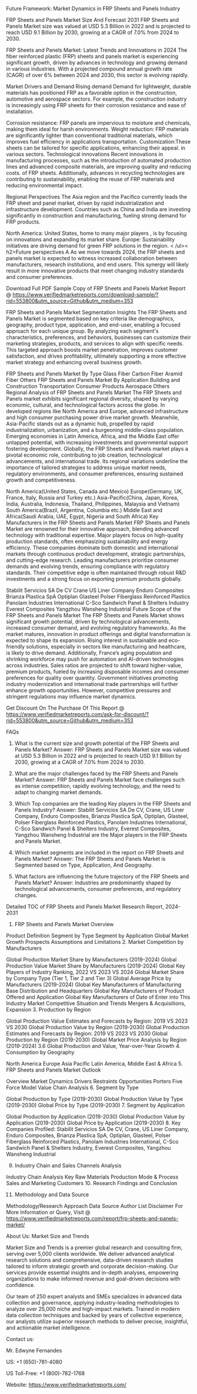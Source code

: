 Future Framework: Market Dynamics in FRP Sheets and Panels Industry


FRP Sheets and Panels Market Size And Forecast 2031
FRP Sheets and Panels Market size was valued at USD 5.3 Billion in 2022 and is projected to reach USD 9.1 Billion by 2030, growing at a CAGR of 7.0% from 2024 to 2030.

FRP Sheets and Panels Market: Latest Trends and Innovations in 2024
The fiber reinforced plastic (FRP) sheets and panels market is experiencing significant growth, driven by advances in technology and growing demand in various industries. With a projected compound annual growth rate (CAGR) of over 6% between 2024 and 2030, this sector is evolving rapidly.

Market Drivers and Demand
Rising demand Demand for lightweight, durable materials has positioned FRP as a favorable option in the construction, automotive and aerospace sectors. For example, the construction industry is increasingly using FRP sheets for their corrosion resistance and ease of installation.

Corrosion resistance: FRP panels are impervious to moisture and chemicals, making them ideal for harsh environments.
Weight reduction: FRP materials are significantly lighter than conventional traditional materials, which improves fuel efficiency in applications transportation.
Customization:These sheets can be tailored for specific applications, enhancing their appeal. in various sectors.
Technological innovations
Recent innovations in manufacturing processes, such as the introduction of automated production lines and advanced composite materials, are improving quality and reducing costs. of FRP sheets. Additionally, advances in recycling technologies are contributing to sustainability, enabling the reuse of FRP materials and reducing environmental impact.

Regional Perspectives
The Asia region and the Pacifico currently leads the FRP sheet and panel market, driven by rapid industrialization and infrastructure development. Countries such as China and India are investing significantly in construction and manufacturing, fueling strong demand for FRP products.

North America: United States, home to many major players , is by focusing on innovations and expanding its market share.
Europe: Sustainability initiatives are driving demand for green FRP solutions in the region.
< /ul>< h2>Future perspectives
A As we move towards 2024, the FRP sheets and panels market is expected to witness increased collaboration between manufacturers, research institutions, and end users. This synergy will likely result in more innovative products that meet changing industry standards and consumer preferences.

Download Full PDF Sample Copy of FRP Sheets and Panels Market Report @ https://www.verifiedmarketreports.com/download-sample/?rid=553800&utm_source=Github&utm_medium=353

FRP Sheets and Panels Market Segmentation Insights
The FRP Sheets and Panels Market is segmented based on key criteria like demographics, geography, product type, application, and end-user, enabling a focused approach for each unique group. By analyzing each segment's characteristics, preferences, and behaviors, businesses can customize their marketing strategies, products, and services to align with specific needs. This targeted approach boosts market penetration, improves customer satisfaction, and drives profitability, ultimately supporting a more effective market strategy and enhancing overall business growth.

FRP Sheets and Panels Market By Type
Glass Fiber
Carbon Fiber
Aramid Fiber
Others
FRP Sheets and Panels Market By Application
Building and Construction
Transportation
Consumer Products
Aerospace
Others
Regional Analysis of FRP Sheets and Panels Market
The FRP Sheets and Panels market exhibits significant regional diversity, shaped by varying economic, cultural, and technological factors across the globe. In developed regions like North America and Europe, advanced infrastructure and high consumer purchasing power drive market growth. Meanwhile, Asia-Pacific stands out as a dynamic hub, propelled by rapid industrialization, urbanization, and a burgeoning middle-class population. Emerging economies in Latin America, Africa, and the Middle East offer untapped potential, with increasing investments and governmental support fostering development. Globally, the FRP Sheets and Panels market plays a pivotal economic role, contributing to job creation, technological advancements, and international trade. Its regional variations underline the importance of tailored strategies to address unique market needs, regulatory environments, and consumer preferences, ensuring sustained growth and competitiveness.

North America(United States, Canada and Mexico)
Europe(Germany, UK, France, Italy, Russia and Turkey etc.)
Asia-Pacific(China, Japan, Korea, India, Australia, Indonesia, Thailand, Philippines, Malaysia and Vietnam)
South America(Brazil, Argentina, Columbia etc.)
Middle East and Africa(Saudi Arabia, UAE, Egypt, Nigeria and South Africa)
Key Manufacturers in the FRP Sheets and Panels Market
FRP Sheets and Panels Market are renowned for their innovative approach, blending advanced technology with traditional expertise. Major players focus on high-quality production standards, often emphasizing sustainability and energy efficiency. These companies dominate both domestic and international markets through continuous product development, strategic partnerships, and cutting-edge research. Leading manufacturers prioritize consumer demands and evolving trends, ensuring compliance with regulatory standards. Their competitive edge is often maintained through robust R&D investments and a strong focus on exporting premium products globally.

Stabilit Servicios SA De CV
Crane
US Liner Company
Enduro Composites
Brianza Plastica SpA
Optiplan
Glasteel
Polser Fiberglass Reinforced Plastics
Panolam Industries International
C-Sco Sandwich Panel & Shelters Industry
Everest Composites
Yangzhou Wansheng Industrial
Future Scope of the FRP Sheets and Panels Market
The FRP Sheets and Panels Market shows significant growth potential, driven by technological advancements, increased consumer demand, and evolving regulatory frameworks. As the market matures, innovation in product offerings and digital transformation is expected to shape its expansion. Rising interest in sustainable and eco-friendly solutions, especially in sectors like manufacturing and healthcare, is likely to drive demand. Additionally, France’s aging population and shrinking workforce may push for automation and AI-driven technologies across industries. Sales ratios are projected to shift toward higher-value, premium products, fueled by increasing disposable incomes and consumer preferences for quality over quantity. Government initiatives promoting industry modernization and international trade partnerships will further enhance growth opportunities. However, competitive pressures and stringent regulations may influence market dynamics.

Get Discount On The Purchase Of This Report @ https://www.verifiedmarketreports.com/ask-for-discount/?rid=553800&utm_source=Github&utm_medium=353

FAQs
1. What is the current size and growth potential of the FRP Sheets and Panels Market?
Answer: FRP Sheets and Panels Market size was valued at USD 5.3 Billion in 2022 and is projected to reach USD 9.1 Billion by 2030, growing at a CAGR of 7.0% from 2024 to 2030.

2. What are the major challenges faced by the FRP Sheets and Panels Market?
Answer: FRP Sheets and Panels Market face challenges such as intense competition, rapidly evolving technology, and the need to adapt to changing market demands.

3. Which Top companies are the leading Key players in the FRP Sheets and Panels Industry?
Answer: Stabilit Servicios SA De CV, Crane, US Liner Company, Enduro Composites, Brianza Plastica SpA, Optiplan, Glasteel, Polser Fiberglass Reinforced Plastics, Panolam Industries International, C-Sco Sandwich Panel & Shelters Industry, Everest Composites, Yangzhou Wansheng Industrial are the Major players in the FRP Sheets and Panels Market.

4. Which market segments are included in the report on FRP Sheets and Panels Market?
Answer: The FRP Sheets and Panels Market is Segmented based on Type, Application, And Geography.

5. What factors are influencing the future trajectory of the FRP Sheets and Panels Market?
Answer: Industries are predominantly shaped by technological advancements, consumer preferences, and regulatory changes.

Detailed TOC of FRP Sheets and Panels Market Research Report, 2024-2031
1. FRP Sheets and Panels Market Overview

Product Definition
Segment by Type
Segment by Application
Global Market Growth Prospects
Assumptions and Limitations
2. Market Competition by Manufacturers

Global Production Market Share by Manufacturers (2019-2024)
Global Production Value Market Share by Manufacturers (2019-2024)
Global Key Players of Industry Ranking, 2022 VS 2023 VS 2024
Global Market Share by Company Type (Tier 1, Tier 2 and Tier 3)
Global Average Price by Manufacturers (2019-2024)
Global Key Manufacturers of Manufacturing Base Distribution and Headquarters
Global Key Manufacturers of Product Offered and Application
Global Key Manufacturers of Date of Enter into This Industry
Market Competitive Situation and Trends
Mergers & Acquisitions, Expansion
3. Production by Region

Global Production Value Estimates and Forecasts by Region: 2019 VS 2023 VS 2030
Global Production Value by Region (2019-2030)
Global Production Estimates and Forecasts by Region: 2019 VS 2023 VS 2030
Global Production by Region (2019-2030)
Global Market Price Analysis by Region (2019-2024) 3.6 Global Production and Value, Year-over-Year Growth
4. Consumption by Geography

North America
Europe
Asia Pacific
Latin America, Middle East & Africa
5. FRP Sheets and Panels Market Outlook

Overview
Market Dynamics
Drivers
Restraints
Opportunities
Porters Five Force Model
Value Chain Analysis 
6. Segment by Type

Global Production by Type (2019-2030)
Global Production Value by Type (2019-2030)
Global Price by Type (2019-2030)
7. Segment by Application

Global Production by Application (2019-2030)
Global Production Value by Application (2019-2030)
Global Price by Application (2019-2030)
8. Key Companies Profiled: Stabilit Servicios SA De CV, Crane, US Liner Company, Enduro Composites, Brianza Plastica SpA, Optiplan, Glasteel, Polser Fiberglass Reinforced Plastics, Panolam Industries International, C-Sco Sandwich Panel & Shelters Industry, Everest Composites, Yangzhou Wansheng Industrial

9. Industry Chain and Sales Channels Analysis

Industry Chain Analysis
Key Raw Materials
Production Mode & Process
Sales and Marketing
Customers
10. Research Findings and Conclusion

11. Methodology and Data Source

Methodology/Research Approach
Data Source
Author List
Disclaimer
For More Information or Query, Visit @ https://www.verifiedmarketreports.com/report/frp-sheets-and-panels-market/

About Us: Market Size and Trends

Market Size and Trends is a premier global research and consulting firm, serving over 5,000 clients worldwide. We deliver advanced analytical research solutions and comprehensive, data-driven research studies tailored to inform strategic growth and corporate decision-making. Our services provide essential insights and in-depth analyses, empowering organizations to make informed revenue and goal-driven decisions with confidence.

Our team of 250 expert analysts and SMEs specializes in advanced data collection and governance, applying industry-leading methodologies to analyze over 25,000 niche and high-impact markets. Trained in modern data collection techniques and backed by years of collective experience, our analysts utilize superior research methods to deliver precise, insightful, and actionable market intelligence.

Contact us:

Mr. Edwyne Fernandes

US: +1 (650)-781-4080

US Toll-Free: +1 (800)-782-1768

Website: https://www.verifiedmarketreports.com/
